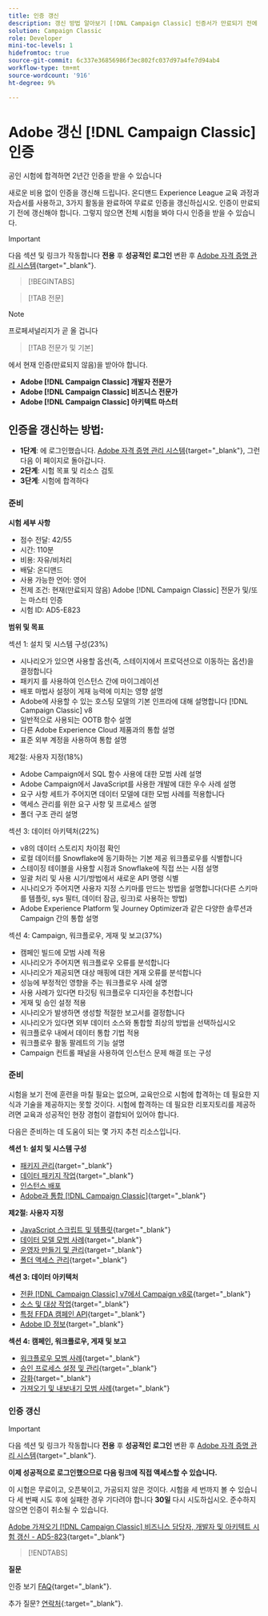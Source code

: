 ```yaml
---
title: 인증 갱신
description: 갱신 방법 알아보기 [!DNL Campaign Classic] 인증서가 만료되기 전에 인증.
solution: Campaign Classic
role: Developer
mini-toc-levels: 1
hidefromtoc: true
source-git-commit: 6c337e36856986f3ec802fc037d97a4fe7d94ab4
workflow-type: tm+mt
source-wordcount: '916'
ht-degree: 9%

---
```


# Adobe 갱신 [!DNL Campaign Classic] 인증

공인 시험에 합격하면 2년간 인증을 받을 수 있습니다

새로운 비용 없이 인증을 갱신해 드립니다. 온디맨드 Experience League 교육 과정과 자습서를 사용하고, 3가지 활동을 완료하여 무료로 인증을 갱신하십시오. 인증이 만료되기 전에 갱신해야 합니다. 그렇지 않으면 전체 시험을 봐야 다시 인증을 받을 수 있습니다.

>[!IMPORTANT]
>
>다음 섹션 및 링크가 작동합니다 **전용** 후 **성공적인 로그인** 변환 후 [Adobe 자격 증명 관리 시스템](http://www.certmetrics.com/adobe){target="_blank"}.

>[!BEGINTABS]

>[!TAB 전문]

>[!NOTE]
>
>프로페셔널리지가 곧 올 겁니다

>[!TAB 전문가 및 기본]

에서 현재 인증(만료되지 않음)을 받아야 합니다.

* **Adobe [!DNL Campaign Classic] 개발자 전문가**
* **Adobe [!DNL Campaign Classic] 비즈니스 전문가**
* **Adobe [!DNL Campaign Classic] 아키텍트 마스터**

## 인증을 갱신하는 방법:

* **1단계**: 에 로그인했습니다. [Adobe 자격 증명 관리 시스템](http://www.certmetrics.com/adobe){target="_blank"}, 그런 다음 이 페이지로 돌아갑니다.
* **2단계**: 시험 목표 및 리소스 검토
* **3단계**: 시험에 합격하다

### 준비

**시험 세부 사항**

* 점수 전달: 42/55
* 시간: 110분
* 비용: 자유/비처리
* 배달: 온디맨드
* 사용 가능한 언어: 영어
* 전제 조건: 현재(만료되지 않음) Adobe [!DNL Campaign Classic] 전문가 및/또는 마스터 인증
* 시험 ID: AD5-E823

**범위 및 목표**

섹션 1: 설치 및 시스템 구성(23%)

* 시나리오가 있으면 사용할 옵션(즉, 스테이지에서 프로덕션으로 이동하는 옵션)을 결정합니다
* 패키지 를 사용하여 인스턴스 간에 마이그레이션
* 배포 마법사 설정이 게재 능력에 미치는 영향 설명
* Adobe에 사용할 수 있는 호스팅 모델의 기본 인프라에 대해 설명합니다 [!DNL Campaign Classic] v8
* 일반적으로 사용되는 OOTB 함수 설명
* 다른 Adobe Experience Cloud 제품과의 통합 설명
* 표준 외부 계정을 사용하여 통합 설명

제2절: 사용자 지정(18%)

* Adobe Campaign에서 SQL 함수 사용에 대한 모범 사례 설명
* Adobe Campaign에서 JavaScript를 사용한 개발에 대한 우수 사례 설명
* 요구 사항 세트가 주어지면 데이터 모델에 대한 모범 사례를 적용합니다
* 액세스 관리를 위한 요구 사항 및 프로세스 설명
* 폴더 구조 관리 설명

섹션 3: 데이터 아키텍처(22%)

* v8의 데이터 스토리지 차이점 확인
* 로컬 데이터를 Snowflake에 동기화하는 기본 제공 워크플로우를 식별합니다
* 스테이징 테이블을 사용할 시점과 Snowflake에 직접 쓰는 시점 설명
* 일괄 처리 및 사용 시기/방법에서 새로운 API 명령 식별
* 시나리오가 주어지면 사용자 지정 스키마를 만드는 방법을 설명합니다(다른 스키마를 템플릿, sys 필터, 데이터 잠금, 링크)로 사용하는 방법)
* Adobe Experience Platform 및 Journey Optimizer과 같은 다양한 솔루션과 Campaign 간의 통합 설명

섹션 4: Campaign, 워크플로우, 게재 및 보고(37%)

* 캠페인 빌드에 모범 사례 적용
* 시나리오가 주어지면 워크플로우 오류를 분석합니다
* 시나리오가 제공되면 대상 매핑에 대한 게재 오류를 분석합니다
* 성능에 부정적인 영향을 주는 워크플로우 사례 설명
* 사용 사례가 있다면 타깃팅 워크플로우 디자인을 추천합니다
* 게재 및 승인 설정 적용
* 시나리오가 발생하면 생성할 적절한 보고서를 결정합니다
* 시나리오가 있다면 외부 데이터 소스와 통합할 최상의 방법을 선택하십시오
* 워크플로우 내에서 데이터 통합 기법 적용
* 워크플로우 활동 팔레트의 기능 설명
* Campaign 컨트롤 패널을 사용하여 인스턴스 문제 해결 또는 구성

### 준비

시험을 보기 전에 훈련을 마칠 필요는 없으며, 교육만으로 시험에 합격하는 데 필요한 지식과 기술을 제공하지는 못할 것이다. 시험에 합격하는 데 필요한 리포지토리를 제공하려면 교육과 성공적인 현장 경험이 결합되어 있어야 합니다.

다음은 준비하는 데 도움이 되는 몇 가지 추천 리소스입니다.

**섹션 1: 설치 및 시스템 구성**

* [패키지 관리](https://experienceleague.adobe.com/docs/campaign-standard/using/managing-processes-and-data/importing-and-exporting-data/managing-packages.html?lang=en){target="_blank"}
* [데이터 패키지 작업](https://experienceleague.adobe.com/docs/campaign-classic/using/getting-started/administration-basics/working-with-data-packages.html?lang=en){target="_blank"}
* [인스턴스 배포](https://experienceleague.adobe.com/docs/campaign-classic/using/installing-campaign-classic/initial-configuration/deploying-an-instance.html?lang=en)
* [Adobe과 통합 [!DNL Campaign Classic]](https://experienceleague.adobe.com/docs/experience-manager-65/administering/integration/campaignonpremise.html?lang=en){target="_blank"}

**제2절: 사용자 지정**

* [JavaScript 스크립트 및 템플릿](https://experienceleague.adobe.com/docs/campaign-classic/using/automating-with-workflows/advanced-management/javascript-scripts-and-templates.html?lang=en){target="_blank"}
* [데이터 모델 모범 사례](https://experienceleague.adobe.com/docs/campaign-classic/using/configuring-campaign-classic/data-model/data-model-best-practices.html?lang=ko){target="_blank"}
* [운영자 만들기 및 관리](https://experienceleague.adobe.com/docs/campaign-classic/using/getting-started/permissions/access-management-operators.html?lang=en){target="_blank"}
* [폴더 액세스 관리](https://experienceleague.adobe.com/docs/campaign-classic/using/getting-started/permissions/access-management-folders.html?lang=en){target="_blank"}

**섹션 3: 데이터 아키텍처**

* [전환 [!DNL Campaign Classic] v7에서 Campaign v8로](https://experienceleague.adobe.com/docs/campaign/campaign-v8/new/v7-to-v8.html?lang=en){target="_blank"}
* [소스 및 대상 작업](https://experienceleague.adobe.com/docs/campaign-classic/using/integrating-with-adobe-experience-cloud/aep-sources-destinations/get-started-sources-destinations.html?lang=ko){target="_blank"}
* [특정 FFDA 캠페인 API](https://experienceleague.adobe.com/docs/campaign/campaign-v8/config/architecture/ffda/ffda-characteristics/new-apis.html?lang=en){target="_blank"}
* [Adobe ID 정보](https://experienceleague.adobe.com/docs/campaign-classic/using/installing-campaign-classic/connect-to-campaign/connecting-via-an-adobe-id/about-adobe-id.html?lang=en){target="_blank"}

**섹션 4: 캠페인, 워크플로우, 게재 및 보고**

* [워크플로우 모범 사례](https://experienceleague.adobe.com/docs/campaign-classic/using/automating-with-workflows/introduction/workflow-best-practices.html?lang=ko){target="_blank"}
* [승인 프로세스 설정 및 관리](https://experienceleague.adobe.com/docs/campaign-classic/using/orchestrating-campaigns/orchestrate-campaigns/marketing-campaign-approval.html?lang=en){target="_blank"}
* [강화](https://experienceleague.adobe.com/docs/campaign-classic/using/automating-with-workflows/targeting-activities/enrichment.html?lang=en){target="_blank"}
* [가져오기 및 내보내기 모범 사례](https://experienceleague.adobe.com/docs/campaign-classic/using/automating-with-workflows/introduction/workflow-best-practices.html?lang=ko){target="_blank"}

### 인증 갱신

>[!IMPORTANT]
>
>다음 섹션 및 링크가 작동합니다 **전용**  후 **성공적인 로그인** 변환 후 [Adobe 자격 증명 관리 시스템](http://www.certmetrics.com/adobe){target="_blank"}.

**이제 성공적으로 로그인했으므로 다음 링크에 직접 액세스할 수 있습니다.**

이 시험은 무료이고, 오픈북이고, 가공되지 않은 것이다. 시험을 세 번까지 볼 수 있습니다 세 번째 시도 후에 실패한 경우 기다려야 합니다 **30일** 다시 시도하십시오. 준수하지 않으면 인증이 취소될 수 있습니다.

[Adobe 가져오기 [!DNL Campaign Classic] 비즈니스 담당자, 개발자 및 아키텍트 시험 갱신 - AD5-823](https://www.certmetrics.com/adobe/candidate/caveon_sso_adobe.aspx?ssoLogin=true&amp;eid=AD5-E823){target="_blank"}

>[!ENDTABS]

**질문**

인증 보기 [FAQ](https://experienceleague.adobe.com/docs/certification/certification/faq.html?lang=en){target="_blank"}.

추가 질문? [연락처](mailto:certif@adobe.com){:target=&quot;_blank&quot;}.